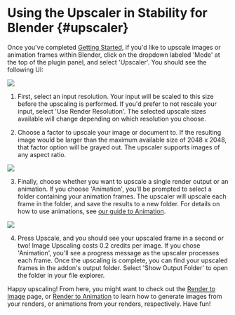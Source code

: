 # Using the Upscaler in Stability for Blender {#upscaler}

Once you've completed [Getting Started](/docs/integrations/UsingBlenderAddonGettingStarted), if you'd like to upscale images or animation frames within Blender, click on the dropdown labeled 'Mode' at the top of the plugin panel, and select 'Upscaler'. You should see the following UI:

![](/Blender/upscaler_default.png)

1. First, select an input resolution. Your input will be scaled to this size before the upscaling is performed. If you'd prefer to not rescale your input, select 'Use Render Resolution'. The selected upscale sizes available will change depending on which resolution you choose.

2. Choose a factor to upscale your image or document to. If the resulting image would be larger than the maximum available size of 2048 x 2048, that factor option will be grayed out. The upscaler supports images of any aspect ratio.

![](/Blender/upscaler_size.png)

3. Finally, choose whether you want to upscale a single render output or an animation. If you choose 'Animation', you'll be prompted to select a folder containing your animation frames. The upscaler will upscale each frame in the folder, and save the results to a new folder. For details on how to use animations, see [our guide to Animation](/docs/integrations/blender/animation).

![](/Blender/upscaler_animation.png)

4. Press Upscale, and you should see your upscaled frame in a second or two! Image Upscaling costs 0.2 credits per image. If you chose 'Animation', you'll see a progress message as the upscaler processes each frame. Once the upscaling is complete, you can find your upscaled frames in the addon's output folder. Select 'Show Output Folder' to open the folder in your file explorer.

Happy upscaling! From here, you might want to check out the [Render to Image](/docs/integrations/blender/render) page, or [Render to Animation](/docs/integrations/blender/animation) to learn how to generate images from your renders, or animations from your renders, respectively. Have fun!
